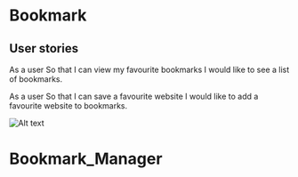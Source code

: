 # Bookmark


User stories
-------------
As a user
So that I can view my favourite bookmarks
I would like to see a list of bookmarks.

As a user
So that I can save a favourite website
I would like to add a favourite website to bookmarks.



![Alt text](./bookmark_app_model.png)

# Bookmark_Manager
